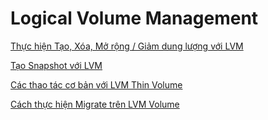 # Logical Volume Management

[Thực hiện Tạo, Xóa, Mở rộng / Giảm dung lượng với LVM](Logical-Volume-Management/Create-Delete-Extend-Reduce-LVM.md)

[Tạo Snapshot với LVM](Logical-Volume-Management/Snapshot-LVM.md)

[Các thao tác cơ bản với LVM Thin Volume](Logical-Volume-Management/Thin-Volume-LVM.md)

[Cách thực hiện Migrate trên LVM Volume ](Logical-Volume-Management/Migrate-LVM.md)